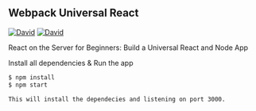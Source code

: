 ## Webpack Universal React

[![David](https://img.shields.io/david/speziicoz/webpack-universal-react.svg)](https://github.com/speziicoz/webpack-universal-react)
[![David](https://img.shields.io/david/dev/speziicoz/webpack-universal-react.svg)](https://github.com/speziicoz/webpack-universal-react)

React on the Server for Beginners: Build a Universal React and Node App

Install all dependencies & Run the app
```bash
$ npm install
$ npm start

This will install the dependecies and listening on port 3000.
```